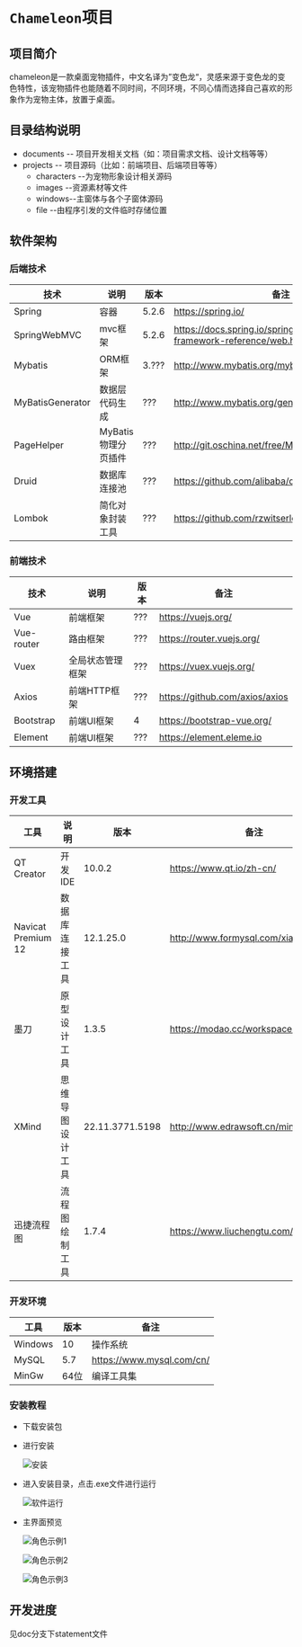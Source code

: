 # `Chameleon`项目

## 项目简介
chameleon是一款桌面宠物插件，中文名译为”变色龙“，灵感来源于变色龙的变色特性，该宠物插件也能随着不同时间，不同环境，不同心情而选择自己喜欢的形象作为宠物主体，放置于桌面。

## 目录结构说明 
- documents -- 项目开发相关文档（如：项目需求文档、设计文档等等）  
- projects  -- 项目源码（比如：前端项目、后端项目等等）
  - characters --为宠物形象设计相关源码
  - images --资源素材等文件
  - windows--主窗体与各个子窗体源码
  - file --由程序引发的文件临时存储位置


## 软件架构
### 后端技术

|技术|说明|版本|备注|
|----|----|----|----|
|Spring|容器|5.2.6|https://spring.io/|
|SpringWebMVC|mvc框架|5.2.6|https://docs.spring.io/spring/docs/current/spring-framework-reference/web.html|
|Mybatis|ORM框架|3.???|http://www.mybatis.org/mybatis-3/zh/index.html|
|MyBatisGenerator|数据层代码生成|???|http://www.mybatis.org/generator/index.html|
|PageHelper|MyBatis物理分页插件|???|http://git.oschina.net/free/Mybatis_PageHelper|
|Druid|数据库连接池|???|https://github.com/alibaba/druid|
|Lombok|简化对象封装工具|???|https://github.com/rzwitserloot/lombok|

### 前端技术

|技术|说明|版本|备注|
|----|----|----|----|
|Vue|前端框架|???|https://vuejs.org/|
|Vue-router|路由框架|???|https://router.vuejs.org/|
|Vuex|全局状态管理框架|???|https://vuex.vuejs.org/|
|Axios|前端HTTP框架|???|https://github.com/axios/axios|
|Bootstrap|前端UI框架|4|https://bootstrap-vue.org/|
|Element|前端UI框架|???|https://element.eleme.io|

## 环境搭建
### 开发工具

|工具|说明|版本|备注|
|----|----|----|----|
|QT Creator|开发IDE|10.0.2| https://www.qt.io/zh-cn/             |
|Navicat Premium 12|数据库连接工具|12.1.25.0|http://www.formysql.com/xiazai.html|
|墨刀|原型设计工具|1.3.5|https://modao.cc/workspace/me|
|XMind|思维导图设计工具|22.11.3771.5198|http://www.edrawsoft.cn/mindmaster|
|迅捷流程图|流程图绘制工具|1.7.4| https://www.liuchengtu.com/download/ |

### 开发环境

|工具|版本|备注|
|----|----|----|
|Windows|10|操作系统|
|MySQL|5.7|https://www.mysql.com/cn/|
|MinGw|64位|编译工具集

### 安装教程
+ 下载安装包

+ 进行安装

  ![安装](./documents/docimage/%E5%AE%89%E8%A3%85.jpg)

+ 进入安装目录，点击.exe文件进行运行

  ![软件运行](./documents/docimage/%E8%BD%AF%E4%BB%B6%E8%BF%90%E8%A1%8C.jpg)

+ 主界面预览

  ![角色示例1](./documents/docimage/%E8%A7%92%E8%89%B2%E7%A4%BA%E4%BE%8B1.jpg)

  ![角色示例2](./documents/docimage/%E8%A7%92%E8%89%B2%E7%A4%BA%E4%BE%8B2.jpg)

  ![角色示例3](./documents/docimage/%E8%A7%92%E8%89%B2%E7%A4%BA%E4%BE%8B3.jpg)

## 开发进度
见doc分支下statement文件

